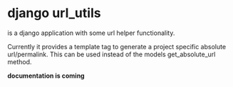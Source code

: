 # django url\_utils #
is a django application with some url helper functionality.

Currently it provides a template tag to generate a project specific absolute url/permalink.
This can be used instead of the models get_absolute_url method.

__documentation is coming__